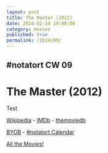 ```yaml
---
layout: post
title: The Master (2012)
date: 2014-02-24 19:00:00
category: movies
published: true
permalink: /2014/09/
---
```


## \#notatort CW 09
# The Master \(2012\)

Test


<a href="http://en.wikipedia.org/wiki/The_Master_(2012_film)">Wikipedia</a> - [IMDb](http://www.imdb.com/title/tt1560747/) - [themoviedb](https://www.themoviedb.org/movie/68722-the-master)

<a href="http://en.wikipedia.org/wiki/BYOB_(beverage)">BYOB</a> - <a href="webcal://p09-calendarws.icloud.com/ca/subscribe/1/njhFKcFiNF5cQxQ-plsJccGfbuvf1pXvgKeMqimgE4ZFRgZps-DrReteg83YbLJaRhjuvwVD1DJ3eqmzmueLudNx8k_GF1p4khyUtrXpRxo">#notatort Calendar</a>

[All the Movies!](http://notatort.com/allthemovies/)

<!--include jquery & backstretch-->

<script type="text/javascript" src="https://ajax.googleapis.com/ajax/libs/jquery/1.7.2/jquery.min.js"></script>

<script type="text/javascript" src="http://notatort.com/jquery.backstretch.min.js"></script>

<script type="text/javascript">

$(function(){

     $(window).resize(function(){
     
         if($(this).width() >= 767){
         
             $.backstretch("http://notatort.com/bg1409.jpg", {speed: 150});
             
         }
         
      })
      
      .resize();//trigger resize on page load
      
});

</script>